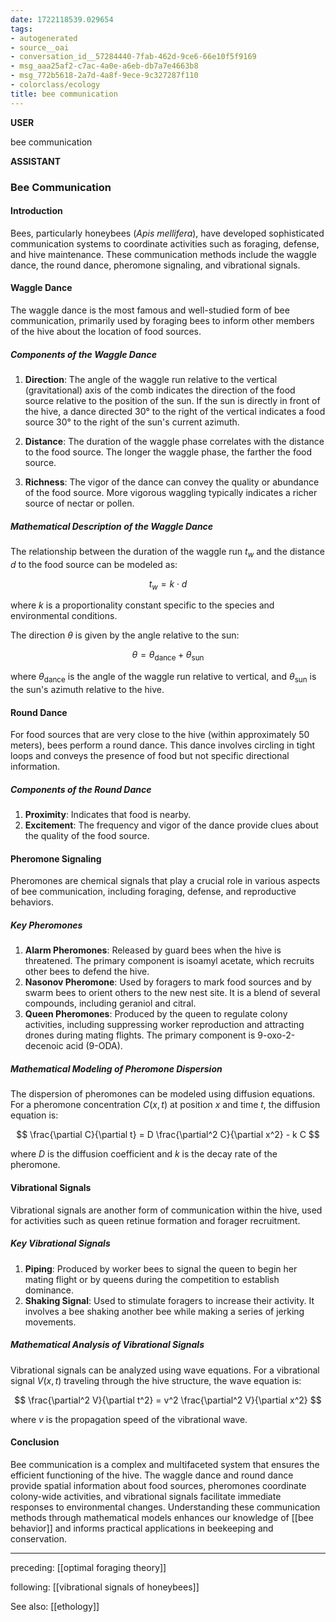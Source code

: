 ```yaml
---
date: 1722118539.029654
tags:
- autogenerated
- source__oai
- conversation_id__57284440-7fab-462d-9ce6-66e10f5f9169
- msg_aaa25af2-c7ac-4a0e-a6eb-db7a7e4663b8
- msg_772b5618-2a7d-4a8f-9ece-9c327287f110
- colorclass/ecology
title: bee communication
---
```


**USER**

bee communication


**ASSISTANT**

### Bee Communication

#### Introduction

Bees, particularly honeybees (*Apis mellifera*), have developed sophisticated communication systems to coordinate activities such as foraging, defense, and hive maintenance. These communication methods include the waggle dance, the round dance, pheromone signaling, and vibrational signals.

#### Waggle Dance

The waggle dance is the most famous and well-studied form of bee communication, primarily used by foraging bees to inform other members of the hive about the location of food sources.

##### Components of the Waggle Dance

1. **Direction**: The angle of the waggle run relative to the vertical (gravitational) axis of the comb indicates the direction of the food source relative to the position of the sun. If the sun is directly in front of the hive, a dance directed 30° to the right of the vertical indicates a food source 30° to the right of the sun's current azimuth.

2. **Distance**: The duration of the waggle phase correlates with the distance to the food source. The longer the waggle phase, the farther the food source.

3. **Richness**: The vigor of the dance can convey the quality or abundance of the food source. More vigorous waggling typically indicates a richer source of nectar or pollen.

##### Mathematical Description of the Waggle Dance

The relationship between the duration of the waggle run $t_w$ and the distance $d$ to the food source can be modeled as:

$$
t_w = k \cdot d
$$

where $k$ is a proportionality constant specific to the species and environmental conditions.

The direction $\theta$ is given by the angle relative to the sun:

$$
\theta = \theta_{\text{dance}} + \theta_{\text{sun}}
$$

where $\theta_{\text{dance}}$ is the angle of the waggle run relative to vertical, and $\theta_{\text{sun}}$ is the sun's azimuth relative to the hive.

#### Round Dance

For food sources that are very close to the hive (within approximately 50 meters), bees perform a round dance. This dance involves circling in tight loops and conveys the presence of food but not specific directional information.

##### Components of the Round Dance

1. **Proximity**: Indicates that food is nearby.
2. **Excitement**: The frequency and vigor of the dance provide clues about the quality of the food source.

#### Pheromone Signaling

Pheromones are chemical signals that play a crucial role in various aspects of bee communication, including foraging, defense, and reproductive behaviors.

##### Key Pheromones

1. **Alarm Pheromones**: Released by guard bees when the hive is threatened. The primary component is isoamyl acetate, which recruits other bees to defend the hive.
2. **Nasonov Pheromone**: Used by foragers to mark food sources and by swarm bees to orient others to the new nest site. It is a blend of several compounds, including geraniol and citral.
3. **Queen Pheromones**: Produced by the queen to regulate colony activities, including suppressing worker reproduction and attracting drones during mating flights. The primary component is 9-oxo-2-decenoic acid (9-ODA).

##### Mathematical Modeling of Pheromone Dispersion

The dispersion of pheromones can be modeled using diffusion equations. For a pheromone concentration $C(x,t)$ at position $x$ and time $t$, the diffusion equation is:

$$
\frac{\partial C}{\partial t} = D \frac{\partial^2 C}{\partial x^2} - k C
$$

where $D$ is the diffusion coefficient and $k$ is the decay rate of the pheromone.

#### Vibrational Signals

Vibrational signals are another form of communication within the hive, used for activities such as queen retinue formation and forager recruitment.

##### Key Vibrational Signals

1. **Piping**: Produced by worker bees to signal the queen to begin her mating flight or by queens during the competition to establish dominance.
2. **Shaking Signal**: Used to stimulate foragers to increase their activity. It involves a bee shaking another bee while making a series of jerking movements.

##### Mathematical Analysis of Vibrational Signals

Vibrational signals can be analyzed using wave equations. For a vibrational signal $V(x,t)$ traveling through the hive structure, the wave equation is:

$$
\frac{\partial^2 V}{\partial t^2} = v^2 \frac{\partial^2 V}{\partial x^2}
$$

where $v$ is the propagation speed of the vibrational wave.

#### Conclusion

Bee communication is a complex and multifaceted system that ensures the efficient functioning of the hive. The waggle dance and round dance provide spatial information about food sources, pheromones coordinate colony-wide activities, and vibrational signals facilitate immediate responses to environmental changes. Understanding these communication methods through mathematical models enhances our knowledge of [[bee behavior]] and informs practical applications in beekeeping and conservation.


---

preceding: [[optimal foraging theory]]  


following: [[vibrational signals of honeybees]]

See also: [[ethology]]